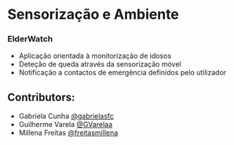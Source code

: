 # Sensorização e Ambiente

### ElderWatch
- Aplicação orientada à monitorização de idosos
- Deteção de queda através da sensorização móvel
- Notificação a contactos de emergência definidos pelo utilizador

## Contributors:
- Gabriela Cunha [@gabrielasfc](https://github.com/gabrielasfc)
- Guilherme Varela [@GVarelaa](https://github.com/GVarelaa)
- Millena Freitas [@freitasmillena](https://github.com/freitasmillena)
